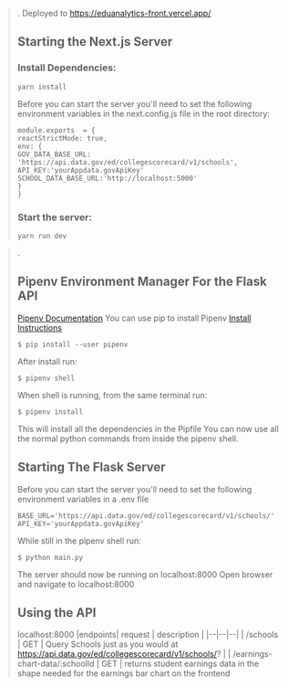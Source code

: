>.
> Deployed to https://eduanalytics-front.vercel.app/
>## Starting the Next.js Server
>### Install Dependencies:
>```
>yarn install
>```
> Before you can start the server you'll need to set the following environment variables in the 
> next.config.js file in the root directory:
> ```
>module.exports  = {
>reactStrictMode: true,
>env: {
>GOV_DATA_BASE_URL: 'https://api.data.gov/ed/collegescorecard/v1/schools',
>API_KEY:'yourAppdata.govApiKey'
>SCHOOL_DATA_BASE_URL:'http://localhost:5000'
> }
>}
> ```
> ### Start the server:
> ```
> yarn run dev
> ```

>.
>## Pipenv Environment Manager For the Flask API
>[Pipenv Documentation](https://pipenv.pypa.io/en/latest/install/)
>You can use pip to install Pipenv
>[Install Instructions](https://pypi.org/project/pipenv/)
>```
>$ pip install --user pipenv
>```
>After install run:
>```
>$ pipenv shell
>```
>When shell is running, from the same terminal run:
>```
>$ pipenv install
>```
> This will install all the dependencies in the Pipfile
> You can now use all the normal python commands from inside the pipenv shell.
>## Starting The Flask Server
> Before you can start the server you'll need to set the following environment variables in a .env file
> ```
> BASE_URL='https://api.data.gov/ed/collegescorecard/v1/schools/'
> API_KEY='yourAppdata.govApiKey'
> ```
>While still in the pipenv shell run:
>```
>$ python main.py
>```
>The server should now be running on localhost:8000
>Open browser and navigate to localhost:8000
>
>## Using the API
> localhost:8000
>|endpoints| request | description  |
>|--|--|--|
>| /schools | GET  | Query Schools just as you would at https://api.data.gov/ed/collegescorecard/v1/schools/? |
>| /earnings-chart-data/:schoolId | GET  | returns student earnings data in the shape needed for the earnings bar chart on the frontend
